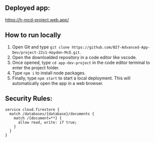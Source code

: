 ## Deployed app: 
https://h-mcd-project.web.app/

## How to run locally
1. Open Git and type `git clone https://github.com/BIT-Advanced-App-Dev/project-22s1-Hayden-McD.git`.
2. Open the downloalded repository in a code editor like vscode.
3. Once opened, type `cd app-dev-project` in the code editor terminal to enter the project folder.
4. Type `npm i` to install node packages.
5. Finally, type `npm start` to start a local deployment. This will automatically open the app in a web browser.

## Security Rules:
```
service cloud.firestore {
  match /databases/{database}/documents {
    match /{document=**} {
      allow read, write: if true;
    }
  }
}
```
